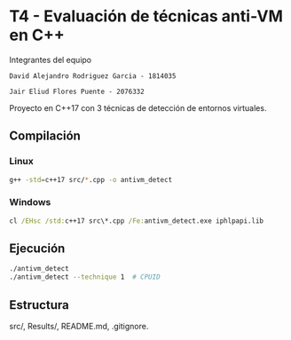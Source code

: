 # T4 - Evaluación de técnicas anti-VM en C++
Integrantes del equipo

    David Alejandro Rodriguez Garcia - 1814035

    Jair Eliud Flores Puente - 2076332
    
Proyecto en C++17 con 3 técnicas de detección de entornos virtuales.

## Compilación

### Linux
```bash
g++ -std=c++17 src/*.cpp -o antivm_detect
```

### Windows
```bat
cl /EHsc /std:c++17 src\*.cpp /Fe:antivm_detect.exe iphlpapi.lib
```

## Ejecución
```bash
./antivm_detect
./antivm_detect --technique 1  # CPUID
```

## Estructura
src/, Results/, README.md, .gitignore.
